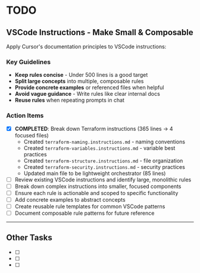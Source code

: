 # TODO

## VSCode Instructions - Make Small & Composable

Apply Cursor's documentation principles to VSCode instructions:

### Key Guidelines

- **Keep rules concise** - Under 500 lines is a good target
- **Split large concepts** into multiple, composable rules
- **Provide concrete examples** or referenced files when helpful
- **Avoid vague guidance** - Write rules like clear internal docs
- **Reuse rules** when repeating prompts in chat

### Action Items

- [x] **COMPLETED**: Break down Terraform instructions (365 lines → 4 focused files)
  - Created `terraform-naming.instructions.md` - naming conventions
  - Created `terraform-variables.instructions.md` - variable best practices
  - Created `terraform-structure.instructions.md` - file organization
  - Created `terraform-security.instructions.md` - security practices
  - Updated main file to be lightweight orchestrator (85 lines)
- [ ] Review existing VSCode instructions and identify large, monolithic rules
- [ ] Break down complex instructions into smaller, focused components
- [ ] Ensure each rule is actionable and scoped to specific functionality
- [ ] Add concrete examples to abstract concepts
- [ ] Create reusable rule templates for common VSCode patterns
- [ ] Document composable rule patterns for future reference

---

## Other Tasks

- [ ]
- [ ]
- [ ]
